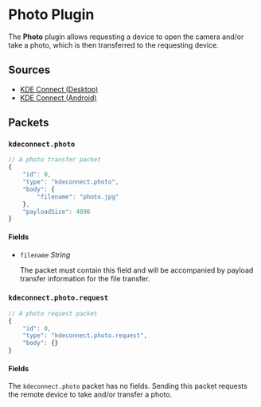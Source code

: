 # Photo Plugin

The **Photo** plugin allows requesting a device to open the camera and/or
take a photo, which is then transferred to the requesting device.

## Sources

* [KDE Connect (Desktop)](https://invent.kde.org/network/kdeconnect-kde/tree/master/plugins/photo)
* [KDE Connect (Android)](https://invent.kde.org/network/kdeconnect-android/tree/master/src/org/kde/kdeconnect/Plugins/PhotoPlugin)

## Packets

### `kdeconnect.photo`

```js
// A photo transfer packet
{
    "id": 0,
    "type": "kdeconnect.photo",
    "body": {
        "filename": "photo.jpg"
    },
    "payloadSize": 4096
}
```

#### Fields

* `filename` *String*

  The packet must contain this field and will be accompanied by payload transfer
  information for the file transfer.


### `kdeconnect.photo.request`

```js
// A photo request packet
{
    "id": 0,
    "type": "kdeconnect.photo.request",
    "body": {}
}
```

#### Fields

The `kdeconnect.photo` packet has no fields. Sending this packet requests the
remote device to take and/or transfer a photo.

